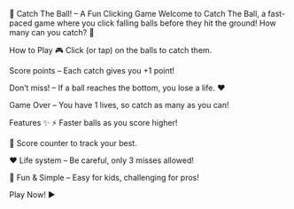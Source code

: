 🏀 Catch The Ball! – A Fun Clicking Game
Welcome to Catch The Ball, a fast-paced game where you click falling balls before they hit the ground! How many can you catch? 🚀

How to Play 🎮
Click (or tap) on the balls to catch them.

Score points – Each catch gives you +1 point!

Don’t miss! – If a ball reaches the bottom, you lose a life. ❤️

Game Over – You have 1 lives, so catch as many as you can!

Features ✨
⚡ Faster balls as you score higher!

🔢 Score counter to track your best.

❤️ Life system – Be careful, only 3 misses allowed!

🎉 Fun & Simple – Easy for kids, challenging for pros!

Play Now! ▶️
